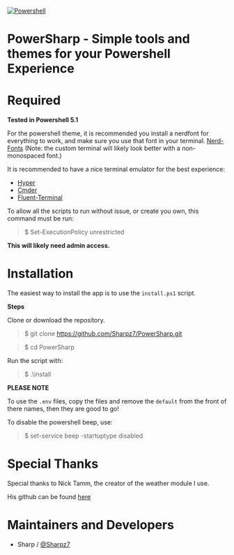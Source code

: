 [![Powershell](https://img.shields.io/badge/powershell-5.1+-blue.svg)](https://docs.microsoft.com/en-us/powershell/scripting/overview?view=powershell-5.1)


PowerSharp - Simple tools and themes for your Powershell Experience
============================================

Required
============
**Tested in Powershell 5.1**

For the powershell theme, it is recommended you install a nerdfont for everything to work,
and make sure you use that font in your terminal. [Nerd-Fonts](https://nerdfonts.com)
(Note: the custom terminal will likely look better with a non-monospaced font.)

It is recommended to have a nice terminal emulator for the best experience:

   - [Hyper](https://hyper.is)
   - [Cmder](https://cmder.net)
   - [Fluent-Terminal](https://github.com/felixse/FluentTerminal)

To allow all the scripts to run without issue, or create you own, this command must be run:

> \$ Set-ExecutionPolicy unrestricted

**This will likely need admin access.**

Installation
============

The easiest way to install the app is to use the `install.ps1` script.

**Steps**

Clone or download the repository.

> \$ git clone https://github.com/Sharpz7/PowerSharp.git

> \$ cd PowerSharp

Run the script with:

> \$ .\install

**PLEASE NOTE**

To use the `.env` files, copy the files and remove the `default` from the front of there names, then they
are good to go!

To disable the powershell beep, use:

> \$ set-service beep -startuptype disabled

Special Thanks
==========
Special thanks to Nick Tamm, the creator of the weather module I use.

His github can be found [here](https://github.com/obs0lete/Get-Weather)

Maintainers and Developers
==========

-   Sharp / [@Sharpz7](https://github.com/Sharpz7)

